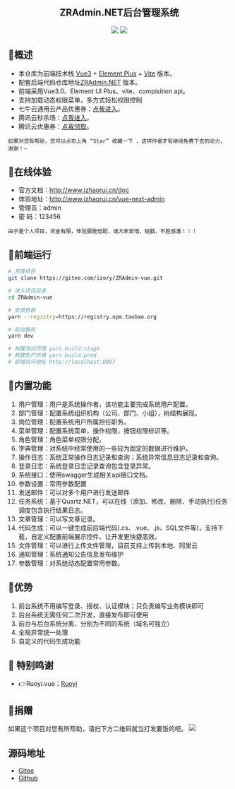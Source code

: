 <h2 align="center"> ZRAdmin.NET后台管理系统</h2>

<p align="center">
	<a href="https://gitee.com/izory/ZrAdminNetCore"><img src="https://gitee.com/izory/ZrAdminNetCore/badge/star.svg?theme=dark"></a>
	<a href="https://gitee.com/izory/ZrAdminNetCore/blob/master/LICENSE"><img src="https://img.shields.io/github/license/mashape/apistatus.svg"></a>
</p>

## 🍟概述
* 本仓库为前端技术栈 [Vue3](https://v3.cn.vuejs.org) + [Element Plus](https://element-plus.org/zh-CN) + [Vite](https://cn.vitejs.dev) 版本。
* 配套后端代码仓库地址[ZRAdmin.NET](https://gitee.com/izory/ZrAdminNetCore/) 版本。
* 前端采用Vue3.0、Element UI Plus、vite、compisition api。
* 支持加载动态权限菜单，多方式轻松权限控制
* 七牛云通用云产品优惠券：[点我进入](https://s.qiniu.com/FzEfay)。
* 腾讯云秒杀场：[点我进入](https://curl.qcloud.com/4yEoRquq)。
* 腾讯云优惠券：[点我领取](https://curl.qcloud.com/5J4nag8D)。

```
如果对您有帮助，您可以点右上角 “Star” 收藏一下 ，这样作者才有继续免费下去的动力，谢谢！~
```

## 🍿在线体验
- 官方文档：http://www.izhaorui.cn/doc
- 体验地址：http://www.izhaorui.cn/vue-next-admin
- 管理员：admin
- 密  码：123456

```
由于是个人项目，资金有限，体验服是低配，请大家爱惜，轻戳，不胜感激！！！
```
## 🍁前端运行

```bash
# 克隆项目
git clone https://gitee.com/izory/ZRAdmin-vue.git

# 进入项目目录
cd ZRAdmin-vue

# 安装依赖
yarn --registry=https://registry.npm.taobao.org

# 启动服务
yarn dev

# 构建测试环境 yarn build:stage
# 构建生产环境 yarn build:prod
# 前端访问地址 http://localhost:8887
```


## 🍖内置功能

1. 用户管理：用户是系统操作者，该功能主要完成系统用户配置。
2. 部门管理：配置系统组织机构（公司、部门、小组），树结构展现。
3. 岗位管理：配置系统用户所属担任职务。
4. 菜单管理：配置系统菜单，操作权限，按钮权限标识等。
5. 角色管理：角色菜单权限分配。
6. 字典管理：对系统中经常使用的一些较为固定的数据进行维护。
6. 操作日志：系统正常操作日志记录和查询；系统异常信息日志记录和查询。
7. 登录日志：系统登录日志记录查询包含登录异常。
8. 系统接口：使用swagger生成相关api接口文档。
9. 参数设置：常用参数配置
10. 发送邮件：可以对多个用户进行发送邮件
11. 任务系统：基于Quartz.NET，可以在线（添加、修改、删除、手动执行)任务调度包含执行结果日志。
12. 文章管理：可以写文章记录。
13. 代码生成：可以一键生成前后端代码(.cs、.vue、.js、SQL文件等)，支持下载，自定义配置前端展示控件、让开发更快捷高效。
14. 文件管理：可以进行上传文件管理，目前支持上传到本地、阿里云
15. 通知管理：系统通知公告信息发布维护
16. 参数管理：对系统动态配置常用参数。

## 🎉优势

1. 前台系统不用编写登录、授权、认证模块；只负责编写业务模块即可
2. 后台系统无需任何二次开发，直接发布即可使用
3. 前台与后台系统分离，分别为不同的系统（域名可独立）
4. 全局异常统一处理
5. 自定义的代码生成功能

## 💐 特别鸣谢
- 👉Ruoyi.vue：[Ruoyi](http://www.ruoyi.vip/)

## 🎀捐赠
如果这个项目对您有所帮助，请扫下方二维码就当打发要饭的吧。
<img src="https://gitee.com/izory/ZrAdminNetCore/raw/master/document/images/pay.jpg"/>

## 源码地址
- [Gitee](https://gitee.com/izory/ZrAdminNetCore/)
- [Github](https://github.com/izhaorui/ZrAdmin.NET/)